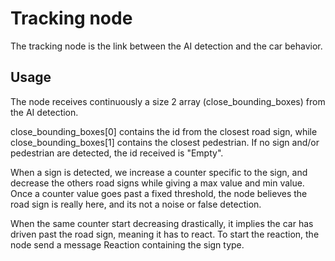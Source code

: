 # Tracking node

The tracking node is the link between the AI detection and the car behavior.


## Usage

The node receives continuously a size 2 array (close_bounding_boxes) from the AI detection. 

close_bounding_boxes[0] contains the id from the closest road sign, while close_bounding_boxes[1] contains the closest pedestrian. 
If no sign and/or pedestrian are detected, the id received is "Empty".

When a sign is detected, we increase a counter specific to the sign, and decrease the others road signs while giving a max value and min value.
Once a counter value goes past a fixed threshold, the node believes the road sign is really here, and its not a noise or false detection.

When the same counter start decreasing drastically, it implies the car has driven past the road sign, meaning it has to react. To start the reaction, the node send a message Reaction containing the sign type.
